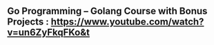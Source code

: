 ## Go Programming – Golang Course with Bonus Projects : https://www.youtube.com/watch?v=un6ZyFkqFKo&t
